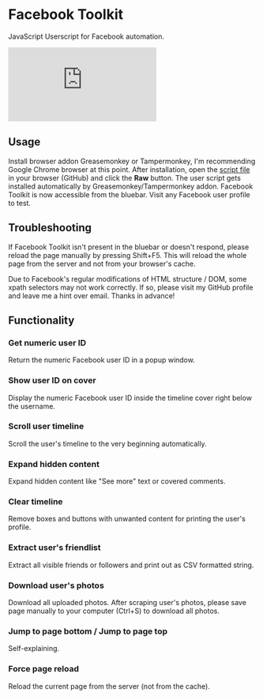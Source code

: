 # Facebook Toolkit
JavaScript Userscript for Facebook automation.

![Facebook Toolkit](https://www1.xup.in/exec/ximg.php?fid=14551942)

## Usage

Install browser addon Greasemonkey or Tampermonkey, I'm recommending Google Chrome browser at this point. After installation, open the [script file](https://github.com/RootDev4/Facebook-Toolkit/blob/master/fbtoolkit.user.js) in your browser (GitHub) and click the **Raw** button. The user script gets installed automatically by Greasemonkey/Tampermonkey addon. Facebook Toolkit is now accessible from the bluebar. Visit any Facebook user profile to test.

## Troubleshooting

If Facebook Toolkit isn't present in the bluebar or doesn't respond, please reload the page manually by pressing Shift+F5. This will reload the whole page from the server and not from your browser's cache.

Due to Facebook's regular modifications of HTML structure / DOM, some xpath selectors may not work correctly. If so, please visit my GitHub profile and leave me a hint over email. Thanks in advance!

## Functionality

### Get numeric user ID
Return the numeric Facebook user ID in a popup window.

### Show user ID on cover
Display the numeric Facebook user ID inside the timeline cover right below the username.

### Scroll user timeline
Scroll the user's timeline to the very beginning automatically.

### Expand hidden content
Expand hidden content like "See more" text or covered comments.

### Clear timeline
Remove boxes and buttons with unwanted content for printing the user's profile.

### Extract user's friendlist
Extract all visible friends or followers and print out as CSV formatted string.

### Download user's photos
Download all uploaded photos. After scraping user's photos, please save page manually to your computer (Ctrl+S) to download all photos.

### Jump to page bottom / Jump to page top
Self-explaining.

### Force page reload
Reload the current page from the server (not from the cache).